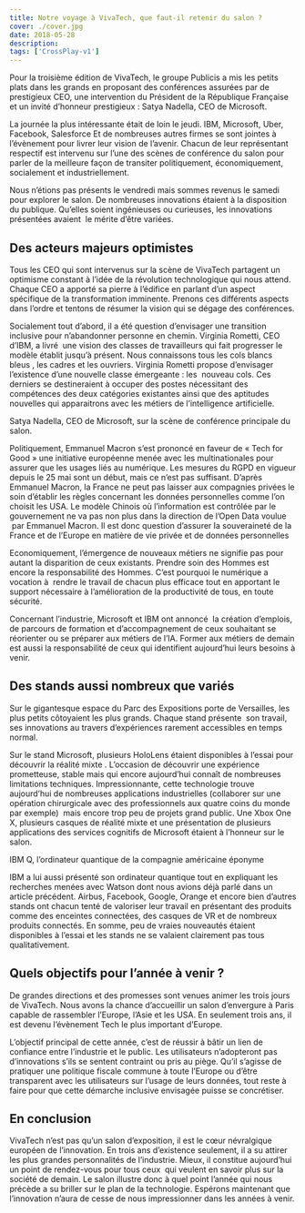 ```yaml
---
title: Notre voyage à VivaTech, que faut-il retenir du salon ?
cover: ./cover.jpg
date: 2018-05-28
description: 
tags: ['CrossPlay-v1']
---
```

Pour la troisième édition de VivaTech, le groupe Publicis a mis les petits plats dans les grands en proposant des conférences assurées par de prestigieux CEO, une intervention du Président de la République Française et un invité d’honneur prestigieux : Satya Nadella, CEO de Microsoft.

La journée la plus intéressante était de loin le jeudi. IBM, Microsoft, Uber, Facebook, Salesforce Et de nombreuses autres firmes se sont jointes à l’évènement pour livrer leur vision de l’avenir. Chacun de leur représentant respectif est intervenu sur l’une des scènes de conférence du salon pour parler de la meilleure façon de transiter politiquement, économiquement, socialement et industriellement.

Nous n’étions pas présents le vendredi mais sommes revenus le samedi pour explorer le salon. De nombreuses innovations étaient à la disposition du publique. Qu’elles soient ingénieuses ou curieuses, les innovations présentées avaient  le mérite d’être variées.

## Des acteurs majeurs optimistes
Tous les CEO qui sont intervenus sur la scène de VivaTech partagent un optimisme constant à l’idée de la révolution technologique qui nous attend. Chaque CEO a apporté sa pierre à l’édifice en parlant d’un aspect spécifique de la transformation imminente. Prenons ces différents aspects dans l’ordre et tentons de résumer la vision qui se dégage des conférences.

Socialement tout d’abord, il a été question d’envisager une transition inclusive pour n’abandonner personne en chemin. Virginia Rometti, CEO d’IBM, a livré  une vision des classes de travailleurs qui fait progresser le modèle établit jusqu’à présent. Nous connaissons tous les cols blancs bleus , les cadres et les ouvriers. Virginia Rometti propose d’envisager l’existence d’une nouvelle classe émergeante : les  nouveau cols. Ces derniers se destineraient à occuper des postes nécessitant des compétences des deux catégories existantes ainsi que des aptitudes nouvelles qui apparaitrons avec les métiers de l’intelligence artificielle.

Satya Nadella, CEO de Microsoft, sur la scène de conférence principale du salon.

Politiquement, Emmanuel Macron s’est prononcé en faveur de « Tech for Good » une initiative européenne menée avec les multinationales pour assurer que les usages liés au numérique. Les mesures du RGPD en vigueur depuis le 25 mai sont un début, mais ce n’est pas suffisant. D’après Emmanuel Macron, la France ne peut pas laisser aux compagnies privées le soin d’établir les règles concernant les données personnelles comme l’on choisit les USA. Le modèle Chinois où l’information est contrôlée par le gouvernement ne va pas non plus dans la direction de l’Open Data voulue  par Emmanuel Macron. Il est donc question d’assurer la souveraineté de la France et de l’Europe en matière de vie privée et de données personnelles

Economiquement, l’émergence de nouveaux métiers ne signifie pas pour autant la disparition de ceux existants. Prendre soin des Hommes est encore la responsabilité des Hommes. C’est pourquoi le numérique a vocation à  rendre le travail de chacun plus efficace tout en apportant le support nécessaire à l’amélioration de la productivité de tous, en toute sécurité.

Concernant l’industrie, Microsoft et IBM ont annoncé  la création d’emplois, de parcours de formation et d’accompagnement de ceux souhaitant se réorienter ou se préparer aux métiers de l’IA. Former aux métiers de demain est aussi la responsabilité de ceux qui identifient aujourd’hui leurs besoins à venir.

## Des stands aussi nombreux que variés
Sur le gigantesque espace du Parc des Expositions porte de Versailles, les plus petits côtoyaient les plus grands. Chaque stand présente  son travail, ses innovations au travers d’expériences rarement accessibles en temps normal.

Sur le stand Microsoft, plusieurs HoloLens étaient disponibles à l’essai pour découvrir la réalité mixte . L’occasion de découvrir une expérience prometteuse, stable mais qui encore aujourd’hui connaît de nombreuses limitations techniques. Impressionnante, cette technologie trouve aujourd’hui de nombreuses applications industrielles (collaborer sur une opération chirurgicale avec des professionnels aux quatre coins du monde par exemple)  mais encore trop peu de projets grand public. Une Xbox One X, plusieurs casques de réalité mixte et une présentation de plusieurs applications des services cognitifs de Microsoft étaient à l’honneur sur le salon.

IBM Q, l’ordinateur quantique de la compagnie américaine éponyme

IBM a lui aussi présenté son ordinateur quantique tout en expliquant les recherches menées avec Watson dont nous avions déjà parlé dans un article précédent. Airbus, Facebook, Google, Orange et encore bien d’autres stands ont chacun tenté de valoriser leur travail en présentant des produits comme des enceintes connectées, des casques de VR et de nombreux produits connectés. En somme, peu de vraies nouveautés étaient disponibles à l’essai et les stands ne se valaient clairement pas tous qualitativement.

## Quels objectifs pour l’année à venir ?
De grandes directions et des promesses sont venues animer les trois jours de VivaTech. Nous avons la chance d’accueillir un salon d’envergure à Paris capable de rassembler l’Europe, l’Asie et les USA. En seulement trois ans, il est devenu l’évènement Tech le plus important d’Europe.

L’objectif principal de cette année, c’est de réussir à bâtir un lien de confiance entre l’industrie et le public. Les utilisateurs n’adopteront pas d’innovations s’ils se sentent contraint ou pris au piège. Qu’il s’agisse de pratiquer une politique fiscale commune à toute l’Europe ou d’être transparent avec les utilisateurs sur l’usage de leurs données, tout reste à faire pour que cette démarche inclusive envisagée puisse se concrétiser.

## En conclusion
VivaTech n’est pas qu’un salon d’exposition, il est le cœur névralgique européen de l’innovation. En trois ans d’existence seulement, il a su attirer les plus grandes personnalités de l’industrie. Mieux, il constitue aujourd’hui un point de rendez-vous pour tous ceux  qui veulent en savoir plus sur la société de demain. Le salon illustre donc à quel point l’année qui nous précède a su briller sur le plan de la technologie. Espérons maintenant que l’innovation n’aura de cesse de nous impressionner dans les années à venir.

